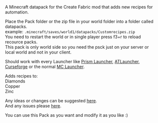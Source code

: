 A Minecraft datapack for the Create Fabric mod that adds new recipes for automation.

Place the Pack folder or the zip file in your world folder into a folder called datapacks.  <br /> 
example: `.minecraft/saves/world1/datapacks/Customrecipes.zip` <br /> 
You need to restart the world or in single player press f3+r to reload recource packs. <br />
This pack is only world side so you need the psck just on your server or local world and not in your client. <br />

Should work with every Launcher like [Prism Launcher](https://prismlauncher.org), [ATLauncher](https://atlauncher.com), [Curseforge](https://www.curseforge.com/download/app) or the normal [MC Launcher](https://www.minecraft.net).

Adds recipes to: <br /> 
Diamonds <br /> 
Copper <br /> 
Zinc

Any ideas or changes can be suggested [here](https://github.com/Farmer-Markus/CreateCustomrecipes/pulls). <br /> 
And any issues please [here](https://github.com/Farmer-Markus/CreateCustomrecipes/issues).

You can use this Pack as you want and modify it as you like :)